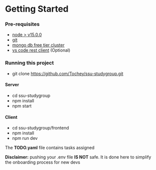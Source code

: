 # Getting Started

### Pre-requisites

- [node > v15.0.0](https://nodejs.org/en/download/)
- [git](https://git-scm.com/downloads)
- [mongo db free tier cluster](https://www.mongodb.com/cloud/atlas/register)
- [vs code rest client](https://marketplace.visualstudio.com/items?itemName=humao.rest-client) (Optional)

### Running this project

- git clone https://github.com/Tochey/ssu-studygroup.git

#### Server

- cd ssu-studygroup
- npm install
- npm start

#### Client

- cd ssu-studygroup/frontend
- npm install
- npm run dev

The **TODO.yaml** file contains tasks assigned

**Disclaimer:** pushing your .env file **IS NOT** safe. It is done here to simplify the onboarding process for new devs
